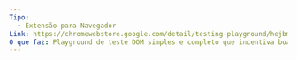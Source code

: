 ```yaml
---
Tipo:
  - Extensão para Navegador
Link: https://chromewebstore.google.com/detail/testing-playground/hejbmebodbijjdhflfknehhcgaklhano?hl=pt-BR&utm_source=ext_sidebar
O que faz: Playground de teste DOM simples e completo que incentiva boas práticas de teste
---
```

